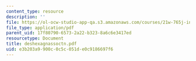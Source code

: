 ```yaml
---
content_type: resource
description: ''
file: https://ol-ocw-studio-app-qa.s3.amazonaws.com/courses/21w-765j-interactive-and-non-linear-narrative-theory-and-practice-spring-2004/e3b203a9900c0c5c051de0c9186697f6_deshexagnassoctn.pdf
file_type: application/pdf
parent_uid: 17f80790-6573-2a22-b323-8a6c6e3417ed
resourcetype: Document
title: deshexagnassoctn.pdf
uid: e3b203a9-900c-0c5c-051d-e0c9186697f6
---
```

